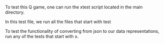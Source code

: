 To test this Q game, one can run the xtest script located in the main directory.

In this test file, we run all the files that start with test

To test the functionality of converting from json to our data representations, run any of the tests that
start with x.
